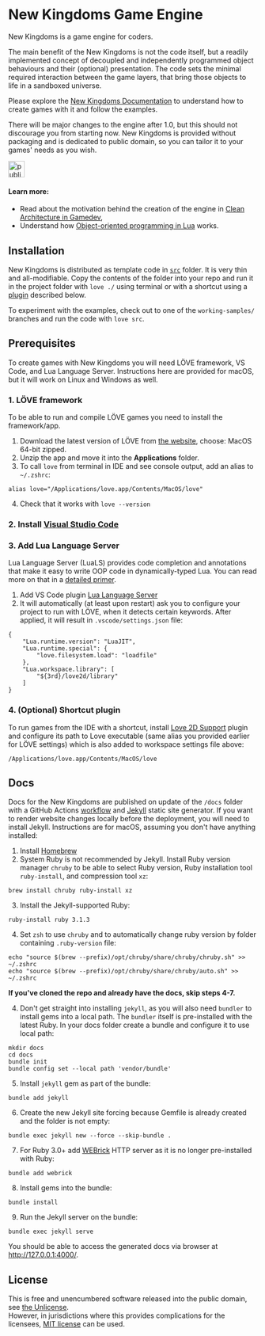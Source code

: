 # New Kingdoms Game Engine
New Kingdoms is a game engine for coders.

The main benefit of the New Kingdoms is not the code itself, but a readily implemented concept of decoupled and independently programmed object behaviours and their (optional) presentation. The code sets the minimal required interaction between the game layers, that bring those objects to life in a sandboxed universe.

Please explore the [New Kingdoms Documentation](https://newkingdoms.io) to understand how to create games with it and follow the examples.

There will be major changes to the engine after 1.0, but this should not discourage you from starting now. New Kingdoms is provided without packaging and is dedicated to public domain, so you can tailor it to your games' needs as you wish. 

<img alt="public domain" src="https://github.com/kujunda-seda/new-kingdoms/assets/25789576/76810063-52c4-4b7a-9213-df88387d1c99" height="33"/>

#### Learn more:
- Read about the motivation behind the creation of the engine in [Clean Architecture in Gamedev](https://medium.com/@yankalbaska/clean-architecture-in-game-development-e57542a96e5e),
- Understand how [Object-oriented programming in Lua](https://medium.com/@yankalbaska/oop-in-lua-9962e47ed603) works.

## Installation
New Kingdoms is distributed as template code in [`src`](/src) folder. It is very thin and all-modifiable. Copy the contents of the folder into your repo and run it in the project folder with `love ./` using terminal or with a shortcut using a [plugin](https://marketplace.visualstudio.com/items?itemName=pixelbyte-studios.pixelbyte-love2d) described below.

To experiment with the examples, check out to one of the `working-samples/` branches and run the code with `love src`.

## Prerequisites
To create games with New Kingdoms you will need LÖVE framework, VS Code, and Lua Language Server. Instructions here are provided for macOS, but it will work on Linux and Windows as well.

### 1. LÖVE framework
To be able to run and compile LÖVE games you need to install the framework/app.
1. Download the latest version of LÖVE from [the website](http://love2d.org/#download), choose: MacOS 64-bit zipped.
2. Unzip the app and move it into the **Applications** folder.
3. To call `love` from terminal in IDE and see console output, add an alias to `~/.zshrc`:
```
alias love="/Applications/love.app/Contents/MacOS/love"
```
4. Check that it works with `love --version`

### 2. Install [Visual Studio Code](https://code.visualstudio.com/download)

### 3. Add Lua Language Server
Lua Language Server (LuaLS) provides code completion and annotations that make it easy to write OOP code in dynamically-typed Lua. You can read more on that in a [detailed primer](https://medium.com/@yankalbaska/oop-in-lua-9962e47ed603).
1. Add VS Code plugin [Lua Language Server](https://marketplace.visualstudio.com/items?itemName=sumneko.lua)
2. It will automatically (at least upon restart) ask you to configure your project to run with LÖVE, when it detects certain keywords. After applied, it will result in `.vscode/settings.json` file:
```
{
    "Lua.runtime.version": "LuaJIT",
    "Lua.runtime.special": {
        "love.filesystem.load": "loadfile"
    },
    "Lua.workspace.library": [
        "${3rd}/love2d/library"
    ]
}
```
### 4. (Optional) Shortcut plugin
To run games from the IDE with a shortcut, install [Love 2D Support](https://marketplace.visualstudio.com/items?itemName=pixelbyte-studios.pixelbyte-love2d) plugin and configure its path to Love executable (same alias you provided earlier for LÖVE settings) which is also added to workspace settings file above:
```
/Applications/love.app/Contents/MacOS/love
```

## Docs
Docs for the New Kingdoms are published on update of the `/docs` folder with a GitHub Actions [workflow](.github/workflows/jekyll.yml) and [Jekyll](https://jekyllrb.com) static site generator. If you want to render website changes locally before the deployment, you will need to install Jekyll. Instructions are for macOS, assuming you don't have anything installed:

1. Install [Homebrew](https://brew.sh)
1. System Ruby is not recommended by Jekyll. Install Ruby version manager `chruby` to be able to select Ruby version, Ruby installation tool `ruby-install`, and compression tool `xz`:
```
brew install chruby ruby-install xz
```
3. Install the Jekyll-supported Ruby:
```
ruby-install ruby 3.1.3
```
4. Set `zsh` to use `chruby` and to automatically change ruby version by folder containing `.ruby-version` file:
```
echo "source $(brew --prefix)/opt/chruby/share/chruby/chruby.sh" >> ~/.zshrc
echo "source $(brew --prefix)/opt/chruby/share/chruby/auto.sh" >> ~/.zshrc
```
**If you've cloned the repo and already have the docs, skip steps 4-7.** 

4. Don't get straight into installing `jekyll`, as you will also need `bundler` to install gems into a local path. The `bundler` itself is pre-installed with the latest Ruby. In your docs folder create a bundle and configure it to use local path:
```
mkdir docs
cd docs
bundle init
bundle config set --local path 'vendor/bundle'
```
5. Install `jekyll` gem as part of the bundle:
```
bundle add jekyll
```
6. Create the new Jekyll site forcing because Gemfile is already created and the folder is not empty:
```
bundle exec jekyll new --force --skip-bundle .
```
7. For Ruby 3.0+ add [WEBrick](https://github.com/ruby/webrick) HTTP server as it is no longer pre-installed with Ruby:
```
bundle add webrick
```
8. Install gems into the bundle:
```
bundle install
```
9. Run the Jekyll server on the bundle:
```
bundle exec jekyll serve
```
You should be able to access the generated docs via browser at http://127.0.0.1:4000/.

## License
This is free and unencumbered software released into the public domain, see [the Unlicense](LICENSE).  
However, in jurisdictions where this provides complications for the licensees, [MIT license](LICENSE.MIT) can be used.
